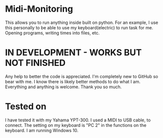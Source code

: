# Midi-Monitoring
This allows you to run anything inside built on python. For an example, I use this personally to be able to use my keyboard(electric) to run task for me. Opening programs, writing times into files, etc. 

# IN DEVELOPMENT - WORKS BUT NOT FINISHED

Any help to better the code is appreciated. I'm completely new to GitHub so bear with me. I know there is likely better methods to do what I am. Everything and anything is welcome. Thank you so much.

# Tested on

I have tested it with my Yahama YPT-300. I used a MIDI to USB cable, to connect. The setting on my keyboard is "PC 2" in the functions on the keyboard. I am running Windows 10.
